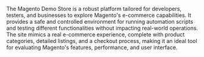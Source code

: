 The Magento Demo Store is a robust platform tailored for developers, testers, and businesses to explore Magento's e-commerce capabilities. 
It provides a safe and controlled environment for running automation scripts and testing different functionalities without impacting real-world operations. 
The site mimics a real e-commerce experience, complete with product categories, detailed listings, and a checkout process, 
making it an ideal tool for evaluating Magento's features, performance, and user interface.

